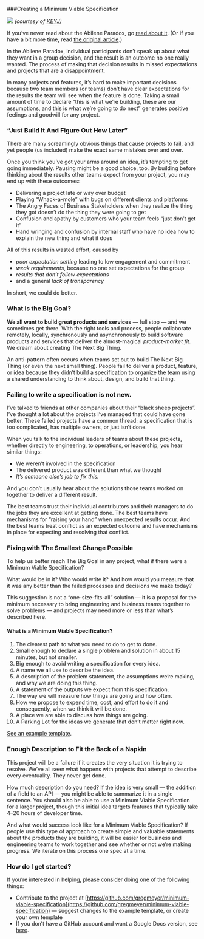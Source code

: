 ###Creating a Minimum Viable Specification

![](https://cdn-images-1.medium.com/max/800/1*SnlGS2An3ImFw4XlNMFnKA.jpeg)
<span class="figcaption_hack">*(courtesy of
*[KEYJ](http://keyj.com/random-things-to-do-in-abilene-when-youre-bored/)*)*</span>

If you’ve never read about the Abilene Paradox, go [read about
it](https://en.wikipedia.org/wiki/Abilene_paradox). (Or if you have a bit more
time, read [the original
article](http://homepages.se.edu/cvonbergen/files/2013/01/The-Abilene-Paradox_The-Management-of-Agreement.htm_.pdf).)


In the Abilene Paradox, individual participants don’t speak up about what they
want in a group decision, and the result is an outcome no one really wanted. The
process of making that decision results in missed expectations and projects that
are a disappointment. 

In many projects and features, it’s hard to make important decisions because two
team members (or teams) don’t have clear expectations for the results the team
will see when the feature is done. Taking a small amount of time to declare
“this is what we’re building, these are our assumptions, and this is what we’re
going to do next” generates positive feelings and goodwill for any project.

### “Just Build It And Figure Out How Later”

There are many screamingly obvious things that cause projects to fail, and yet
people (us included) make the exact same mistakes over and over.

Once you think you’ve got your arms around an idea, it’s tempting to get going
immediately. Pausing might be a good choice, too. By building before thinking
about the results other teams expect from your project, you may end up with
these outcomes:

* Delivering a project late or way over budget
* Playing “Whack-a-mole” with bugs on different clients and platforms
* The Angry Faces of Business Stakeholders when they realize the thing they got
doesn’t do the thing they were going to get
* Confusion and apathy by customers who your team feels “just don’t get it”
* Hand wringing and confusion by internal staff who have no idea how to explain
the new thing and what it does

All of this results in wasted effort, caused by

* *poor expectation setting* leading to low engagement and commitment
* *weak requirements*, because no one set expectations for the group
* *results that don’t follow expectations*
* and a general *lack of transparency*

In short, we could do better.

### **What is the Big Goal?**

**We all want to build great products and services** — full stop — and we
sometimes get there. With the right tools and process, people collaborate
remotely, locally, synchronously and asynchronously to build software products
and services that deliver the almost-magical *product-market fit.* We dream
about creating The Next Big Thing.

An anti-pattern often occurs when teams set out to build The Next Big Thing (or
even the next small thing). People fail to deliver a product, feature, or idea
because they didn’t build a specification to organize the team using a shared
understanding to think about, design, and build that thing.

### Failing to write a specification is not new.

I’ve talked to friends at other companies about their “black sheep projects”.
I’ve thought a lot about the projects I’ve managed that could have gone better.
These failed projects have a common thread: a specification that is too
complicated, has multiple owners, or just isn’t done.

When you talk to the individual leaders of teams about these projects, whether
directly to engineering, to operations, or leadership, you hear similar things:

* We weren’t involved in the specification
* The delivered product was different than what we thought
* *It’s someone else’s job to fix this.*

And you don’t usually hear about the solutions those teams worked on together to
deliver a different result.

The best teams trust their individual contributors and their managers to do the
jobs they are excellent at getting done. The best teams have mechanisms for
“raising your hand” when unexpected results occur. And the best teams treat
conflict as an expected outcome and have mechanisms in place for expecting and
resolving that conflict.

### **Fixing with The Smallest Change Possible**

To help us better reach The Big Goal in any project, what if there were a
Minimum Viable Specification?

What would be in it? Who would write it? And how would you measure that it was
any better than the failed processes and decisions we make today?

This suggestion is not a “one-size-fits-all” solution — it is a proposal for the
minimum necessary to bring engineering and business teams together to solve
problems — and projects may need more or less than what’s described here.

#### **What is a Minimum Viable Specification?**

1.  The clearest path to what you need to do to get to done.
1.  Small enough to declare a single problem and solution in about 15 minutes, but
not smaller.
1.  Big enough to avoid writing a specification for every idea.
1.  A name we all use to describe the idea.
1.  A description of the problem statement, the assumptions we’re making, and why we
are doing this thing.
1.  A statement of the outputs we expect from this specification.
1.  The way we will measure how things are going and how often.
1.  How we propose to expend time, cost, and effort to do it and consequently, when
we think it will be done.
1.  A place we are able to discuss how things are going.
1.  A Parking Lot for the ideas we generate that don’t matter right now.

[See an example template](http://bit.ly/minimumviablespec).

### Enough Description to Fit the Back of a Napkin

This project will be a failure if it creates the very situation it is trying to
resolve. We’ve all seen what happens with projects that attempt to describe
every eventuality. They never get done. 

How much description do you need? If the idea is very small — the addition of a
field to an API — you might be able to summarize it in a single sentence. You
should also be able to use a Minimum Viable Specification for a larger project,
though this initial idea targets features that typically take 4–20 hours of
developer time.

And what would success look like for a Minimum Viable Specification? If people
use this type of approach to create simple and valuable statements about the
products they are building, it will be easier for business and engineering teams
to work together and see whether or not we’re making progress. We iterate on
this process one spec at a time.

### How do I get started?

If you’re interested in helping, please consider doing one of the following
things:

* Contribute to the project at
[https://github.com/gregmeyer/minimum-viable-specification](https://github.com/gregmeyer/minimum-viable-specification)
— suggest changes to the example template, or create your own template
* If you don’t have a GitHub account and want a Google Docs version, see
[here](http://bit.ly/minimumviablespec).


